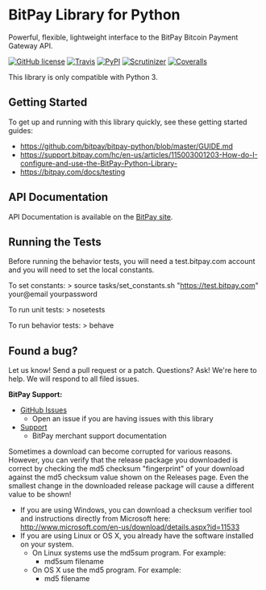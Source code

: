 # BitPay Library for Python
Powerful, flexible, lightweight interface to the BitPay Bitcoin Payment Gateway API.

[![GitHub license](https://img.shields.io/badge/license-MIT-blue.svg?style=flat-square)](https://raw.githubusercontent.com/bitpay/bitpay-python/master/LICENSE.txt)
[![Travis](https://img.shields.io/travis/bitpay/bitpay-python.svg?style=flat-square)](https://travis-ci.org/bitpay/bitpay-python)
[![PyPI](https://img.shields.io/pypi/v/bitpay.svg?style=flat-square)](https://pypi.python.org/pypi?%3Aaction=pkg_edit&name=bitpay)
[![Scrutinizer](https://img.shields.io/scrutinizer/g/bitpay/bitpay-python.svg?style=flat-square)](https://scrutinizer-ci.com/g/bitpay/bitpay-python/)
[![Coveralls](https://img.shields.io/coveralls/bitpay/bitpay-python.svg?style=flat-square)](https://coveralls.io/r/bitpay/bitpay-python)

This library is only compatible with Python 3.

## Getting Started
To get up and running with this library quickly, see these getting started guides:
* https://github.com/bitpay/bitpay-python/blob/master/GUIDE.md
* https://support.bitpay.com/hc/en-us/articles/115003001203-How-do-I-configure-and-use-the-BitPay-Python-Library-
* https://bitpay.com/docs/testing

## API Documentation

API Documentation is available on the [BitPay site](https://bitpay.com/api).

## Running the Tests

Before running the behavior tests, you will need a test.bitpay.com account and you will need to set the local constants.

To set constants:
    > source tasks/set_constants.sh "https://test.bitpay.com" your@email yourpassword

To run unit tests:
    > nosetests

To run behavior tests:
    > behave

## Found a bug?
Let us know! Send a pull request or a patch. Questions? Ask! We're here to help. We will respond to all filed issues.

**BitPay Support:**

* [GitHub Issues](https://github.com/bitpay/bitpay-python/issues)
  * Open an issue if you are having issues with this library
* [Support](https://help.bitpay.com)
  * BitPay merchant support documentation

Sometimes a download can become corrupted for various reasons.  However, you can verify that the release package you downloaded is correct by checking the md5 checksum "fingerprint" of your download against the md5 checksum value shown on the Releases page.  Even the smallest change in the downloaded release package will cause a different value to be shown!
  * If you are using Windows, you can download a checksum verifier tool and instructions directly from Microsoft here: http://www.microsoft.com/en-us/download/details.aspx?id=11533
  * If you are using Linux or OS X, you already have the software installed on your system.
    * On Linux systems use the md5sum program.  For example:
      * md5sum filename
    * On OS X use the md5 program.  For example:
      * md5 filename
